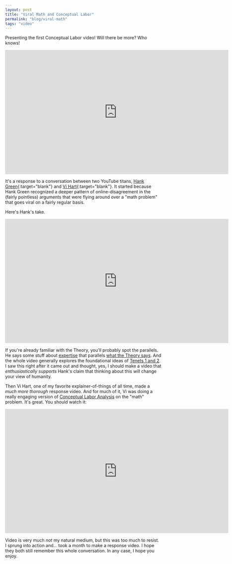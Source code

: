 ```yaml
---
layout: post
title: "Viral Math and Conceptual Labor"
permalink: "blog/viral-math"
tags: "video"
---
```


Presenting the first Conceptual Labor video! Will there be more? Who knows!


<iframe width="720" height="400" src="https://www.youtube.com/embed/x_B38n8mIes" title="YouTube video player" frameborder="0" allow="accelerometer; autoplay; clipboard-write; encrypted-media; gyroscope; picture-in-picture" allowfullscreen></iframe>

It's a response to a conversation between two YouTube titans, [Hank Green](https://www.youtube.com/@vlogbrothers){:target="blank"} and [Vi Hart](https://www.youtube.com/@Vihart){:target="blank"}. It started because Hank Green recognized a deeper pattern of online-disagreement in the (fairly pointless) arguments that were flying around over a "math problem" that goes viral on a fairly regular basis.


 <!--more-->

Here's Hank's take. 


<iframe width="720" height="400" src="https://www.youtube.com/embed/lBJVyCYuu78" title="YouTube video player" frameborder="0" allow="accelerometer; autoplay; clipboard-write; encrypted-media; gyroscope; picture-in-picture" allowfullscreen></iframe>

If you're already familiar with the Theory, you'll probably spot the parallels. He says some stuff about [expertise](https://youtu.be/lBJVyCYuu78?t=175) that parallels [what the Theory says](https://www.conceptuallabor.com/why-we-need-a-theory#expertise-grows-out-of-conceptual-labor). And the whole video generally explores the foundational ideas of [Tenets 1 and 2](https://www.conceptuallabor.com/expanded-theory#tenets-1--2-modeling-labor). I saw this right after it came out and thought, yes, I should make a video that *enthusiastically supports* Hank's claim that thinking about this will change your view of humanity.

Then Vi Hart, one of my favorite explainer-of-things of all time, made a *much more thorough* response video. And for much of it, Vi was doing a really engaging version of [Conceptual Labor Analysis](https://www.conceptuallabor.com/how-to-use-the-theory) on the "math" problem. It's great. You should watch it:

<iframe width="720" height="400" src="https://www.youtube.com/embed/Twik7wqdwZU" title="YouTube video player" frameborder="0" allow="accelerometer; autoplay; clipboard-write; encrypted-media; gyroscope; picture-in-picture" allowfullscreen></iframe>

Video is very much *not* my natural medium, but this was too much to resist. I sprung into action and... took a month to make a response video. I hope they both still remember this whole conversation. In any case, I hope you enjoy.





